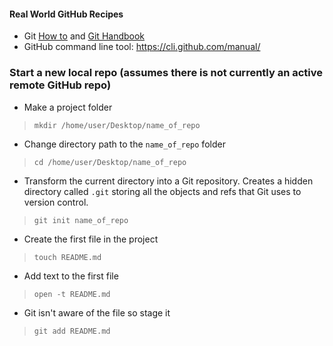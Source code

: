 #### Real World GitHub Recipes

* Git [How to](https://github.com/git-guides/install-git) and [Git Handbook](https://guides.github.com/introduction/git-handbook/)
* GitHub command line tool: https://cli.github.com/manual/

### Start a new local repo (assumes there is not currently an active remote GitHub repo)
* Make a project folder
>`mkdir /home/user/Desktop/name_of_repo`
* Change directory path to the `name_of_repo` folder
>`cd /home/user/Desktop/name_of_repo`
* Transform the current directory into a Git repository. Creates a hidden directory called `.git` storing all the objects and refs that Git uses to version control.
>`git init name_of_repo`
* Create the first file in the project
>`touch README.md`
* Add text to the first file
>`open -t README.md`
* Git isn't aware of the file so stage it
>`git add README.md`
